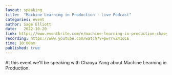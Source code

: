 ```yaml
---
layout: speaking
title:  "Machine Learning in Production - Live Podcast"
categories: event
author: Sage Elliott
date:   2022-10-20
link: https://www.eventbrite.com/e/machine-learning-in-production-chaoyu-yang-ceo-of-bentoml-tickets-436127498087
recording: https://www.youtube.com/watch?v=pwrrvZ41oCE
time: 10:00am
published: true
---
```

At this event we'll be speaking with Chaoyu Yang about Machine Learning in Production. 
